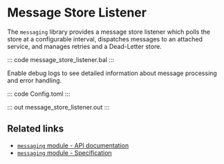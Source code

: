 # Message Store Listener

The `messaging` library provides a message store listener which polls the store at a configurable interval, dispatches messages to an attached service, and manages retries and a Dead-Letter store.

::: code message_store_listener.bal :::

Enable debug logs to see detailed information about message processing and error handling.

::: code Config.toml :::

::: out message_store_listener.out :::

## Related links

- [`messaging` module - API documentation](https://lib.ballerina.io/ballerina/messaging/latest/)
- [`messaging` module - Specification](https://ballerina.io/spec/messaging/)
